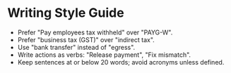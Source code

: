 # Writing Style Guide

- Prefer "Pay employees tax withheld" over "PAYG-W".
- Prefer "business tax (GST)" over "indirect tax".
- Use "bank transfer" instead of "egress".
- Write actions as verbs: "Release payment", "Fix mismatch".
- Keep sentences at or below 20 words; avoid acronyms unless defined.
